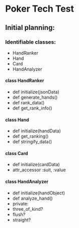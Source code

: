 # Poker Tech Test

## Initial planning:

### Identifiable classes:
- HandRanker
- Hand
- Card
- HandAnalyzer

#### class HandRanker
- def initialize(jsonData)
- def generate_hands()
- def rank_data()
- def get_rank_info()

#### class Hand
- def initialize(handData)
- def get_ranking()
- def stringify_data()

#### class Card
- def initialize(cardData)
- attr_accessor :suit, :value

#### class HandAnalyzer
- def initialize(handObject)
- def analyze_hand()
- private:
- three_of_kind?
- flush?
- straight? 
